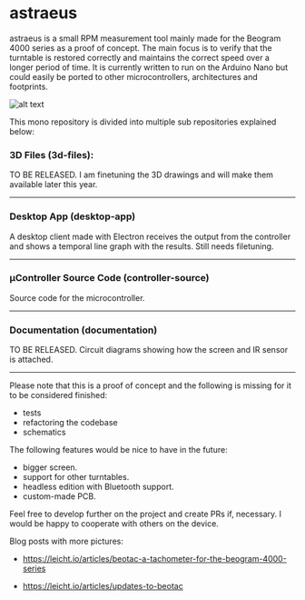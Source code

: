 # astraeus
astraeus is a small RPM measurement tool mainly made for the Beogram 4000 series as a proof of concept.
The main focus is to verify that the turntable is restored correctly and maintains the correct speed over a longer period of time.
It is currently written to run on the Arduino Nano but could easily be ported to other microcontrollers, architectures and footprints.

![alt text](https://ni.leicht.io/updates-to-beotac-a256b3fc-64fd-464c-9166-10d07f8a27e8.jpg)

This mono repository is divided into multiple sub repositories explained below:


### 3D Files (3d-files):
TO BE RELEASED. I am finetuning the 3D drawings and will make them available later this year.

---

### Desktop App (desktop-app)
A desktop client made with Electron receives the output from the controller and shows a temporal line graph with the results. Still needs filetuning.

---

### µController Source Code (controller-source) 
Source code for the microcontroller. 

---

### Documentation (documentation)
TO BE RELEASED. Circuit diagrams showing how the screen and IR sensor is attached.

---

Please note that this is a proof of concept and the following is missing for it to be considered finished:

- tests
- refactoring the codebase
- schematics

The following features would be nice to have in the future:
- bigger screen.
- support for other turntables.
- headless edition with Bluetooth support.
- custom-made PCB.

Feel free to develop further on the project and create PRs if, necessary. I would be happy to cooperate with others on the device.

Blog posts with more pictures:

- https://leicht.io/articles/beotac-a-tachometer-for-the-beogram-4000-series

- https://leicht.io/articles/updates-to-beotac
